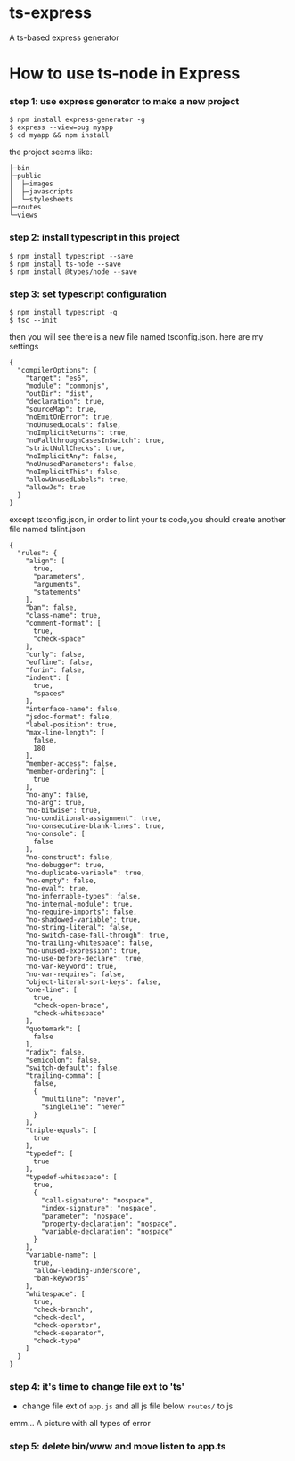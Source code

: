 # ts-express
A ts-based express generator

# How to use ts-node in Express

### step 1: use express generator to make a new project

```
$ npm install express-generator -g
$ express --view=pug myapp
$ cd myapp && npm install

```

the project seems like:
```
├─bin
├─public
│  ├─images
│  ├─javascripts
│  └─stylesheets
├─routes
└─views
```

### step 2: install typescript in this project

```
$ npm install typescript --save
$ npm install ts-node --save
$ npm install @types/node --save
```

### step 3: set typescript configuration

```
$ npm install typescript -g
$ tsc --init
```

then you will see there is a new file named tsconfig.json.
here are my settings

```
{
  "compilerOptions": {
    "target": "es6",
    "module": "commonjs",
    "outDir": "dist",
    "declaration": true,
    "sourceMap": true,
    "noEmitOnError": true,
    "noUnusedLocals": false,
    "noImplicitReturns": true,
    "noFallthroughCasesInSwitch": true,
    "strictNullChecks": true,
    "noImplicitAny": false,
    "noUnusedParameters": false,
    "noImplicitThis": false,
    "allowUnusedLabels": true,
    "allowJs": true
  }
}
```

except tsconfig.json, in order to lint your ts code,you should create another file named tslint.json

```
{
  "rules": {
    "align": [
      true,
      "parameters",
      "arguments",
      "statements"
    ],
    "ban": false,
    "class-name": true,
    "comment-format": [
      true,
      "check-space"
    ],
    "curly": false,
    "eofline": false,
    "forin": false,
    "indent": [
      true,
      "spaces"
    ],
    "interface-name": false,
    "jsdoc-format": false,
    "label-position": true,
    "max-line-length": [
      false,
      180
    ],
    "member-access": false,
    "member-ordering": [
      true
    ],
    "no-any": false,
    "no-arg": true,
    "no-bitwise": true,
    "no-conditional-assignment": true,
    "no-consecutive-blank-lines": true,
    "no-console": [
      false
    ],
    "no-construct": false,
    "no-debugger": true,
    "no-duplicate-variable": true,
    "no-empty": false,
    "no-eval": true,
    "no-inferrable-types": false,
    "no-internal-module": true,
    "no-require-imports": false,
    "no-shadowed-variable": true,
    "no-string-literal": false,
    "no-switch-case-fall-through": true,
    "no-trailing-whitespace": false,
    "no-unused-expression": true,
    "no-use-before-declare": true,
    "no-var-keyword": true,
    "no-var-requires": false,
    "object-literal-sort-keys": false,
    "one-line": [
      true,
      "check-open-brace",
      "check-whitespace"
    ],
    "quotemark": [
      false
    ],
    "radix": false,
    "semicolon": false,
    "switch-default": false,
    "trailing-comma": [
      false,
      {
        "multiline": "never",
        "singleline": "never"
      }
    ],
    "triple-equals": [
      true
    ],
    "typedef": [
      true
    ],
    "typedef-whitespace": [
      true,
      {
        "call-signature": "nospace",
        "index-signature": "nospace",
        "parameter": "nospace",
        "property-declaration": "nospace",
        "variable-declaration": "nospace"
      }
    ],
    "variable-name": [
      true,
      "allow-leading-underscore",
      "ban-keywords"
    ],
    "whitespace": [
      true,
      "check-branch",
      "check-decl",
      "check-operator",
      "check-separator",
      "check-type"
    ]
  }
}
```

### step 4: it's time to change file ext to 'ts'

* change file ext of `app.js` and all js file below `routes/` to js

emm...
A picture with all types of error


### step 5: delete bin/www and move listen to app.ts
